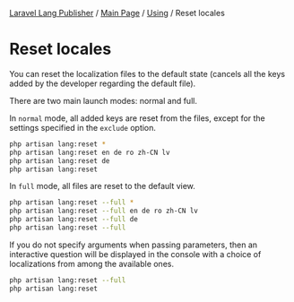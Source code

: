 [Laravel Lang Publisher][link_source] / [Main Page](../index.md) / [Using](index.md) / Reset locales

# Reset locales

You can reset the localization files to the default state (cancels all the keys added by the developer regarding the default file).

There are two main launch modes: normal and full.

In `normal` mode, all added keys are reset from the files, except for the settings specified in the `exclude` option.

```bash
php artisan lang:reset *
php artisan lang:reset en de ro zh-CN lv
php artisan lang:reset de
php artisan lang:reset
```

In `full` mode, all files are reset to the default view.

```bash
php artisan lang:reset --full *
php artisan lang:reset --full en de ro zh-CN lv
php artisan lang:reset --full de
php artisan lang:reset --full
```

If you do not specify arguments when passing parameters, then an interactive question will be displayed in the console with a choice of localizations from among the available ones.

```bash
php artisan lang:reset --full
php artisan lang:reset
```

[link_source]:  https://github.com/andrey-helldar/laravel-lang-publisher
